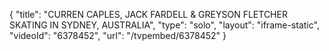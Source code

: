 {
    "title": "CURREN CAPLES, JACK FARDELL & GREYSON FLETCHER SKATING IN SYDNEY, AUSTRALIA",
    "type": "solo",
    "layout": "iframe-static",
    "videoId": "6378452",
    "url": "\/tvpembed\/6378452"
}